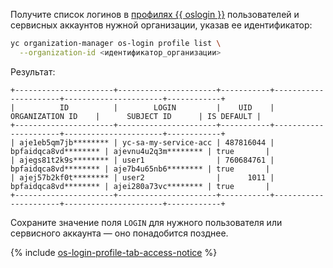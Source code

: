 Получите список логинов в [профилях {{ oslogin }}](../../organization/concepts/os-login.md#os-login-profiles) пользователей и сервисных аккаунтов нужной организации, указав ее идентификатор:

```bash
yc organization-manager os-login profile list \
  --organization-id <идентификатор_организации>
```

Результат:

```text
+----------------------+----------------------+-----------+----------------------+----------------------+------------+
|          ID          |        LOGIN         |    UID    |   ORGANIZATION ID    |      SUBJECT ID      | IS DEFAULT |
+----------------------+----------------------+-----------+----------------------+----------------------+------------+
| aje1eb5qm7jb******** | yc-sa-my-service-acc | 487816044 | bpfaidqca8vd******** | ajevnu4u2q3m******** | true       |
| ajegs81t2k9s******** | user1                | 760684761 | bpfaidqca8vd******** | aje7b4u65nb6******** | true       |
| ajej57b2kf0t******** | user2                |      1011 | bpfaidqca8vd******** | ajei280a73vc******** | true       |
+----------------------+----------------------+-----------+----------------------+----------------------+------------+
```

Сохраните значение поля `LOGIN` для нужного пользователя или сервисного аккаунта — оно понадобится позднее.

{% include [os-login-profile-tab-access-notice](./os-login-profile-tab-access-notice.md) %}